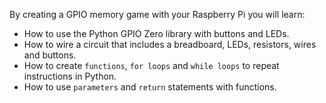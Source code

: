 By creating a GPIO memory game with your Raspberry Pi you will learn:

- How to use the Python GPIO Zero library with buttons and LEDs.
- How to wire a circuit that includes a breadboard, LEDs, resistors, wires and buttons.
- How to create `functions`, `for loops` and `while loops` to repeat instructions in Python.
- How to use `parameters` and `return` statements with functions.
